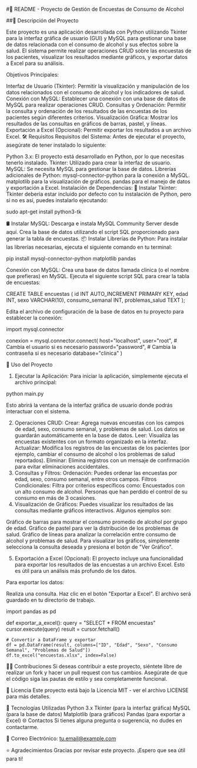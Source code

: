 
#🎯 README - Proyecto de Gestión de Encuestas de Consumo de Alcohol

##🚀 Descripción del Proyecto

Este proyecto es una aplicación desarrollada con Python utilizando Tkinter para la interfaz gráfica de usuario (GUI) y MySQL para gestionar una base de datos relacionada con el consumo de alcohol y sus efectos sobre la salud. El sistema permite realizar operaciones CRUD sobre las encuestas de los pacientes, visualizar los resultados mediante gráficos, y exportar datos a Excel para su análisis.

Objetivos Principales:

Interfaz de Usuario (Tkinter): Permitir la visualización y manipulación de los datos relacionados con el consumo de alcohol y los indicadores de salud.
Conexión con MySQL: Establecer una conexión con una base de datos de MySQL para realizar operaciones CRUD.
Consultas y Ordenación: Permitir la consulta y ordenación de los resultados de las encuestas de los pacientes según diferentes criterios.
Visualización Gráfica: Mostrar los resultados de las consultas en gráficos de barras, pastel, y líneas.
Exportación a Excel (Opcional): Permitir exportar los resultados a un archivo Excel.
🛠️ Requisitos
Requisitos del Sistema:
Antes de ejecutar el proyecto, asegúrate de tener instalado lo siguiente:

Python 3.x: El proyecto está desarrollado en Python, por lo que necesitas tenerlo instalado.
Tkinter: Utilizado para crear la interfaz de usuario.
MySQL: Se necesita MySQL para gestionar la base de datos.
Librerías adicionales de Python:
mysql-connector-python para la conexión a MySQL.
matplotlib para la visualización de gráficos.
pandas para el manejo de datos y exportación a Excel.
Instalación de Dependencias:
🐍 Instalar Tkinter:
Tkinter debería estar incluido por defecto con tu instalación de Python, pero si no es así, puedes instalarlo ejecutando:

sudo apt-get install python3-tk

  🛢️ Instalar MySQL:
Descarga e instala MySQL Community Server desde aquí.
Crea la base de datos utilizando el script SQL proporcionado para generar la tabla de encuestas.
📦 Instalar Librerías de Python:
Para instalar las librerías necesarias, ejecuta el siguiente comando en tu terminal:

pip install mysql-connector-python matplotlib pandas

Conexión con MySQL:
Crea una base de datos llamada clinica (o el nombre que prefieras) en MySQL.
Ejecuta el siguiente script SQL para crear la tabla de encuestas:

CREATE TABLE encuestas (
    id INT AUTO_INCREMENT PRIMARY KEY,
    edad INT,
    sexo VARCHAR(10),
    consumo_semanal INT,
    problemas_salud TEXT
);

Edita el archivo de configuración de la base de datos en tu proyecto para establecer la conexión:

import mysql.connector

conexion = mysql.connector.connect(
    host="localhost",
    user="root",  # Cambia el usuario si es necesario
    password="password",  # Cambia la contraseña si es necesario
    database="clinica"
)

📝 Uso del Proyecto
1. Ejecutar la Aplicación:
Para iniciar la aplicación, simplemente ejecuta el archivo principal:

python main.py

Esto abrirá la ventana de la interfaz gráfica de usuario donde podrás interactuar con el sistema.

2. Operaciones CRUD:
Crear:
Agrega nuevas encuestas con los campos de edad, sexo, consumo semanal, y problemas de salud.
Los datos se guardarán automáticamente en la base de datos.
Leer:
Visualiza las encuestas existentes con un formato organizado en la interfaz.
Actualizar:
Modifica los registros de las encuestas de los pacientes (por ejemplo, cambiar el consumo de alcohol o los problemas de salud reportados).
Eliminar:
Elimina registros con un mensaje de confirmación para evitar eliminaciones accidentales.
3. Consultas y Filtros:
Ordenación: Puedes ordenar las encuestas por edad, sexo, consumo semanal, entre otros campos.
Filtros Condicionales: Filtra por criterios específicos como:
Encuestados con un alto consumo de alcohol.
Personas que han perdido el control de su consumo en más de 3 ocasiones.
4. Visualización de Gráficos:
Puedes visualizar los resultados de las consultas mediante gráficos interactivos. Algunos ejemplos son:

Gráfico de barras para mostrar el consumo promedio de alcohol por grupo de edad.
Gráfico de pastel para ver la distribución de los problemas de salud.
Gráfico de líneas para analizar la correlación entre consumo de alcohol y problemas de salud.
Para visualizar los gráficos, simplemente selecciona la consulta deseada y presiona el botón de "Ver Gráfico".

5. Exportación a Excel (Opcional):
El proyecto incluye una funcionalidad para exportar los resultados de las encuestas a un archivo Excel. Esto es útil para un análisis más profundo de los datos.

Para exportar los datos:

Realiza una consulta.
Haz clic en el botón "Exportar a Excel".
El archivo será guardado en tu directorio de trabajo.

import pandas as pd

def exportar_a_excel():
    query = "SELECT * FROM encuestas"
    cursor.execute(query)
    result = cursor.fetchall()
    
    # Convertir a DataFrame y exportar
    df = pd.DataFrame(result, columns=["ID", "Edad", "Sexo", "Consumo Semanal", "Problemas de Salud"])
    df.to_excel("encuestas.xlsx", index=False)


🧑‍💻 Contribuciones
Si deseas contribuir a este proyecto, siéntete libre de realizar un fork y hacer un pull request con tus cambios. Asegúrate de que el código siga las pautas de estilo y sea completamente funcional.

📜 Licencia
Este proyecto está bajo la Licencia MIT - ver el archivo LICENSE para más detalles.

🔧 Tecnologías Utilizadas
Python 3.x
Tkinter (para la interfaz gráfica)
MySQL (para la base de datos)
Matplotlib (para gráficos)
Pandas (para exportar a Excel)
🌐 Contactos
Si tienes alguna pregunta o sugerencia, no dudes en contactarme.

📧 Correo Electrónico: tu.email@example.com

⭐ Agradecimientos
Gracias por revisar este proyecto. ¡Espero que sea útil para ti!  
